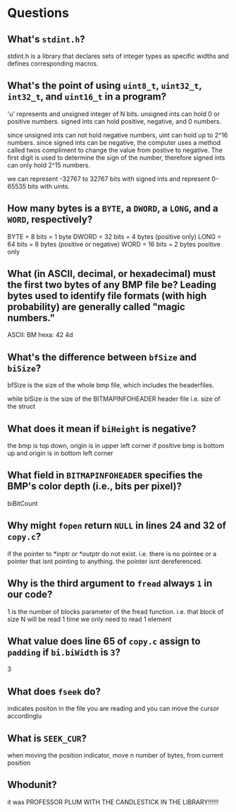 # Questions

## What's `stdint.h`?

stdint.h is a library that declares sets of integer types as  specific widths and defines corresponding macros.


## What's the point of using `uint8_t`, `uint32_t`, `int32_t`, and `uint16_t` in a program?

'u' represents and unsigned integer of N bits. unsigned ints can hold 0 or positive numbers.
signed ints can hold positive, negative, and 0 numbers.

since unsigned ints can not hold negative numbers, uint can hold up to 2^16 numbers.
since signed ints can be negative, the computer uses a method called twos compliment to change the
value from postive to negative. The first digit is used to determine the sign of the number, therefore
signed ints can only hold 2^15 numbers.

we can represent -32767 to 32767 bits with signed ints and represent 0-65535 bits with uints.



## How many bytes is a `BYTE`, a `DWORD`, a `LONG`, and a `WORD`, respectively?

BYTE = 8 bits = 1 byte
DWORD = 32 bits = 4 bytes (positive only)
LONG = 64 bits = 8 bytes (positive or negative)
WORD = 16 bits = 2 bytes positive only
## What (in ASCII, decimal, or hexadecimal) must the first two bytes of any BMP file be? Leading bytes used to identify file formats (with high probability) are generally called "magic numbers."

ASCII: BM
hexa: 42 4d

## What's the difference between `bfSize` and `biSize`?

bfSize is the size of the whole bmp file, which includes the headerfiles.

while biSize is the size of the BITMAPINFOHEADER header file i.e. size of the struct

## What does it mean if `biHeight` is negative?
the bmp is top down, origin is in upper left corner
if positive bmp is bottom up and origin is in bottom left corner

## What field in `BITMAPINFOHEADER` specifies the BMP's color depth (i.e., bits per pixel)?

biBitCount
## Why might `fopen` return `NULL` in lines 24 and 32 of `copy.c`?
if the pointer to *inptr or *outptr do not exist. i.e. there is no pointee or a pointer that isnt
pointing to anything. the pointer isnt dereferenced.

## Why is the third argument to `fread` always `1` in our code?

1 is the number of blocks parameter of the fread function. i.e. that block of size N will be read 1 time
we only need to read 1 element
## What value does line 65 of `copy.c` assign to `padding` if `bi.biWidth` is `3`?

3

## What does `fseek` do?

indicates positon in the file you are reading and you can move the cursor accordinglu

## What is `SEEK_CUR`?

when moving the position indicator, move n number of bytes, from current position

## Whodunit?

it was PROFESSOR PLUM WITH THE CANDLESTICK IN THE LIBRARY!!!!!!
